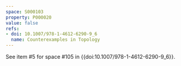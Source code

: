 ```yaml
---
space: S000103
property: P000020
value: false
refs:
- doi: 10.1007/978-1-4612-6290-9_6
  name: Counterexamples in Topology
---
```


See item #5 for space #105 in {{doi:10.1007/978-1-4612-6290-9_6}}.
